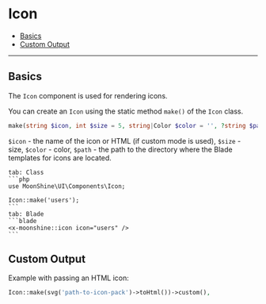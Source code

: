 # Icon

- [Basics](#basics)
- [Custom Output](#custom)

---

<a name="basics"></a>
## Basics

The `Icon` component is used for rendering icons.

You can create an `Icon` using the static method `make()` of the `Icon` class.

```php
make(string $icon, int $size = 5, string|Color $color = '', ?string $path = null)
```

`$icon` - the name of the icon or HTML (if custom mode is used),
`$size` - size,
`$color` - color,
`$path` - the path to the directory where the Blade templates for icons are located.

~~~tabs
tab: Class
```php
use MoonShine\UI\Components\Icon;

Icon::make('users');
```
tab: Blade
```blade
<x-moonshine::icon icon="users" />
```
~~~

<a name="custom"></a>
## Custom Output

Example with passing an HTML icon:

```php
Icon::make(svg('path-to-icon-pack')->toHtml())->custom(),
```
